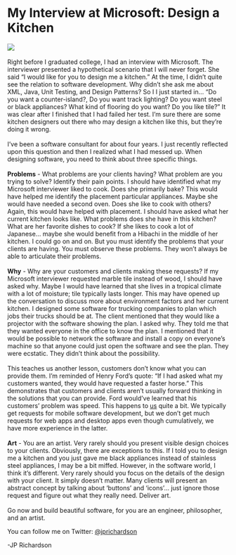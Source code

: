 <!--
id: 751427102
link: http://techneur.com/post/751427102/microsoft-interview-design-a-kitchen
slug: microsoft-interview-design-a-kitchen
date: Tue Jun 29 2010 18:33:00 GMT-0500 (CDT)
publish: 2010-06-029
tags: 
-->


My Interview at Microsoft: Design a Kitchen
===========================================

![](http://media.tumblr.com/tumblr_l4sus0nKAR1qzbc4f.jpg)\
\
Right before I graduated college, I had an interview with Microsoft. The
interviewer presented a hypothetical scenario that I will never forget.
She said “I would like for you to design me a kitchen.” At the time, I
didn’t quite see the relation to software development. Why didn’t she
ask me about XML, Java, Unit Testing, and Design Patterns? So I I just
started in… “Do you want a counter-island?, Do you want track lighting?
Do you want steel or black appliances? What kind of flooring do you
want? Do you like tile?” It was clear after I finished that I had failed
her test. I’m sure there are some kitchen designers out there who may
design a kitchen like this, but they’re doing it wrong.\
\
I’ve been a software consultant for about four years. I just recently
reflected upon this question and then I realized what I had messed up.
When designing software, you need to think about three specific things.\
\
**Problems** - What problems are your clients having? What problem are
you trying to solve? Identify their pain points. I should have
identified what my Microsoft interviewer liked to cook. Does she
primarily bake? This would have helped me identify the placement
particular appliances. Maybe she would have needed a second oven. Does
she like to cook with others? Again, this would have helped with
placement. I should have asked what her current kitchen looks like. What
problems does she have in this kitchen? What are her favorite dishes to
cook? If she likes to cook a lot of Japanese… maybe she would benefit
from a Hibachi in the middle of her kitchen. I could go on and on. But
you must identify the problems that your clients are having. You must
observe these problems. They won’t always be able to articulate their
problems.\
\
**Why** - Why are your customers and clients making these requests? If
my Microsoft interviewer requested marble tile instead of wood, I should
have asked why. Maybe I would have learned that she lives in a tropical
climate with a lot of moisture; tile typically lasts longer. This may
have opened up the conversation to discuss more about environment
factors and her current kitchen. I designed some software for trucking
companies to plan which jobs their trucks should be at. The client
mentioned that they would like a projector with the software showing the
plan. I asked why. They told me that they wanted everyone in the office
to know the plan. I mentioned that it would be possible to network the
software and install a copy on everyone’s machine so that anyone could
just open the software and see the plan. They were ecstatic. They didn’t
think about the possibility. \
\
This teaches us another lesson, customers don’t know what you can
provide them. I’m reminded of Henry Ford’s quote: “If I had asked what
my customers wanted, they would have requested a faster horse.” This
demonstrates that customers and clients aren’t usually forward thinking
in the solutions that you can provide. Ford would’ve learned that his
customers’ problem was speed. This happens to [us](http://reflect7.com)
quite a bit. We typically get requests for mobile software development,
but we don’t get much requests for web apps and desktop apps even though
cumulatively, we have more experience in the latter.\
\
**Art** - You are an artist. Very rarely should you present visible
design choices to your clients. Obviously, there are exceptions to this.
If I told you to design me a kitchen and you just gave me black
appliances instead of stainless steel appliances, I may be a bit miffed.
However, in the software world, I think it’s different. Very rarely
should you focus on the details of the design with your client. It
simply doesn’t matter. Many clients will present an abstract concept by
talking about ‘buttons’ and ‘icons’… just ignore those request and
figure out what they really need. Deliver art.\
\
Go now and build beautiful software, for you are an engineer,
philosopher, and an artist. 

You can follow me on Twitter:
[@jprichardson](http://twitter.com/jprichardson)

-JP Richardson

